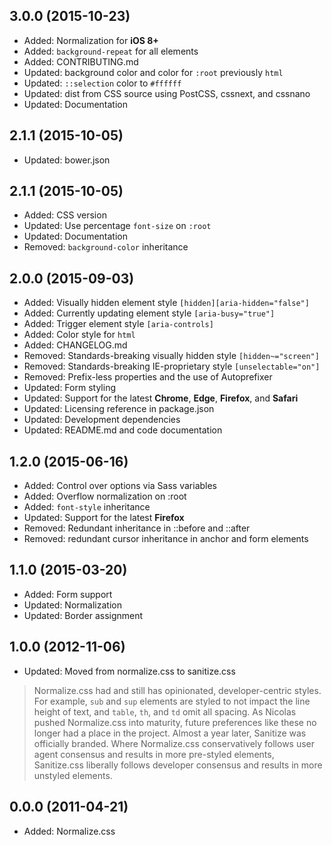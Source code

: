 ## 3.0.0 (2015-10-23)

- Added: Normalization for **iOS 8+**
- Added: `background-repeat` for all elements
- Added: CONTRIBUTING.md
- Updated: background color and color for `:root` previously `html`
- Updated: `::selection` color to `#ffffff`
- Updated: dist from CSS source using PostCSS, cssnext, and cssnano
- Updated: Documentation

## 2.1.1 (2015-10-05)

- Updated: bower.json

## 2.1.1 (2015-10-05)

- Added: CSS version
- Updated: Use percentage `font-size` on `:root`
- Updated: Documentation
- Removed: `background-color` inheritance

## 2.0.0 (2015-09-03)

- Added: Visually hidden element style `[hidden][aria-hidden="false"]`
- Added: Currently updating element style `[aria-busy="true"]`
- Added: Trigger element style `[aria-controls]`
- Added: Color style for `html`
- Added: CHANGELOG.md
- Removed: Standards-breaking visually hidden style `[hidden~="screen"]`
- Removed: Standards-breaking IE-proprietary style `[unselectable="on"]`
- Removed: Prefix-less properties and the use of Autoprefixer
- Updated: Form styling
- Updated: Support for the latest **Chrome**, **Edge**, **Firefox**, and **Safari**
- Updated: Licensing reference in package.json
- Updated: Development dependencies
- Updated: README.md and code documentation

## 1.2.0 (2015-06-16)

- Added: Control over options via Sass variables
- Added: Overflow normalization on :root
- Added: `font-style` inheritance
- Updated: Support for the latest **Firefox**
- Removed: Redundant inheritance in ::before and ::after
- Removed: redundant cursor inheritance in anchor and form elements

## 1.1.0 (2015-03-20)

- Added: Form support
- Updated: Normalization
- Updated: Border assignment

## 1.0.0 (2012-11-06)

- Updated: Moved from normalize.css to sanitize.css

> Normalize.css had and still has opinionated, developer-centric styles. For example, `sub` and `sup` elements are styled to not impact the line height of text, and `table`, `th`, and `td` omit all spacing. As Nicolas pushed Normalize.css into maturity, future preferences like these no longer had a place in the project. Almost a year later, Sanitize was officially branded. Where Normalize.css conservatively follows user agent consensus and results in more pre-styled elements, Sanitize.css liberally follows developer consensus and results in more unstyled elements.

## 0.0.0 (2011-04-21)

- Added: Normalize.css
